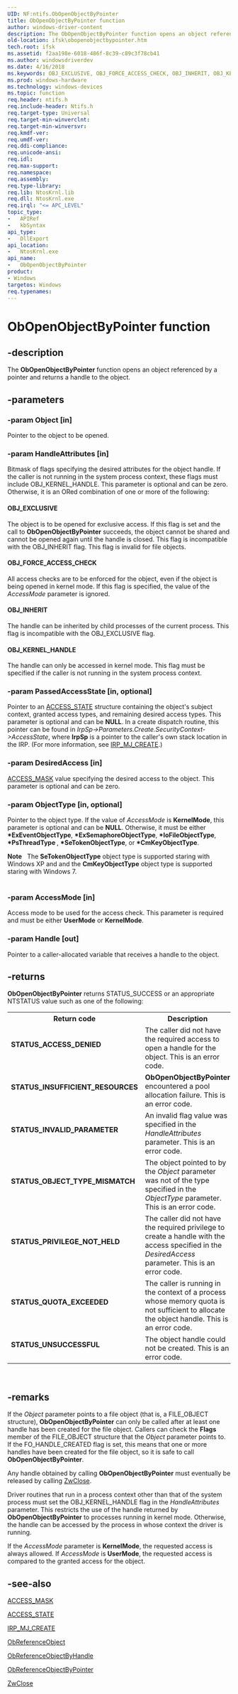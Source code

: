 ```yaml
---
UID: NF:ntifs.ObOpenObjectByPointer
title: ObOpenObjectByPointer function
author: windows-driver-content
description: The ObOpenObjectByPointer function opens an object referenced by a pointer and returns a handle to the object.
old-location: ifsk\obopenobjectbypointer.htm
tech.root: ifsk
ms.assetid: f2aa198e-6018-486f-8c39-c89c3f78cb41
ms.author: windowsdriverdev
ms.date: 4/16/2018
ms.keywords: OBJ_EXCLUSIVE, OBJ_FORCE_ACCESS_CHECK, OBJ_INHERIT, OBJ_KERNEL_HANDLE, ObOpenObjectByPointer, ObOpenObjectByPointer function [Installable File System Drivers], ifsk.obopenobjectbypointer, ntifs/ObOpenObjectByPointer, obref_320f7ea4-b5f1-4eba-bb3a-44c8022a0792.xml
ms.prod: windows-hardware
ms.technology: windows-devices
ms.topic: function
req.header: ntifs.h
req.include-header: Ntifs.h
req.target-type: Universal
req.target-min-winverclnt: 
req.target-min-winversvr: 
req.kmdf-ver: 
req.umdf-ver: 
req.ddi-compliance: 
req.unicode-ansi: 
req.idl: 
req.max-support: 
req.namespace: 
req.assembly: 
req.type-library: 
req.lib: NtosKrnl.lib
req.dll: NtosKrnl.exe
req.irql: "<= APC_LEVEL"
topic_type:
-	APIRef
-	kbSyntax
api_type:
-	DllExport
api_location:
-	NtosKrnl.exe
api_name:
-	ObOpenObjectByPointer
product:
- Windows
targetos: Windows
req.typenames: 
---
```


# ObOpenObjectByPointer function


## -description



   The <b>ObOpenObjectByPointer</b> function opens an object referenced by a pointer and returns a handle to the object. 


## -parameters




### -param Object [in]

Pointer to the object to be opened. 


### -param HandleAttributes [in]

Bitmask of flags specifying the desired attributes for the object handle. If the caller is not running in the system process context, these flags must include OBJ_KERNEL_HANDLE. This parameter is optional and can be zero. Otherwise, it is an ORed combination of one or more of the following: 



#### OBJ_EXCLUSIVE

The object is to be opened for exclusive access. If this flag is set and the call to <b>ObOpenObjectByPointer</b> succeeds, the object cannot be shared and cannot be opened again until the handle is closed. This flag is incompatible with the OBJ_INHERIT flag. This flag is invalid for file objects. 



#### OBJ_FORCE_ACCESS_CHECK

All access checks are to be enforced for the object, even if the object is being opened in kernel mode. If this flag is specified, the value of the <i>AccessMode</i> parameter is ignored. 



#### OBJ_INHERIT

The handle can be inherited by child processes of the current process. This flag is incompatible with the OBJ_EXCLUSIVE flag. 



#### OBJ_KERNEL_HANDLE

The handle can only be accessed in kernel mode. This flag must be specified if the caller is not running in the system process context. 


### -param PassedAccessState [in, optional]

Pointer to an <a href="https://msdn.microsoft.com/library/windows/hardware/ff538840">ACCESS_STATE</a> structure containing the object's subject context, granted access types, and remaining desired access types. This parameter is optional and can be <b>NULL</b>. In a create dispatch routine, this pointer can be found in <i>IrpSp-&gt;Parameters.Create.SecurityContext-&gt;AccessState</i>, where <b>IrpSp</b> is a pointer to the caller's own stack location in the IRP. (For more information, see <a href="https://msdn.microsoft.com/library/windows/hardware/ff548630">IRP_MJ_CREATE</a>.) 


### -param DesiredAccess [in]


<a href="https://msdn.microsoft.com/library/windows/hardware/ff540466">ACCESS_MASK</a> value specifying the desired access to the object. This parameter is optional and can be zero. 


### -param ObjectType [in, optional]

Pointer to the object type. If the value of <i>AccessMode</i> is <b>KernelMode</b>, this parameter is optional and can be <b>NULL</b>. Otherwise, it must be either <b>*ExEventObjectType</b>, <b>*ExSemaphoreObjectType</b>, <b>*IoFileObjectType</b>, <b>*PsThreadType </b>, <b>*SeTokenObjectType</b>, or <b>*CmKeyObjectType</b>. 

<div class="alert"><b>Note</b>    The <b>SeTokenObjectType</b> object type is supported staring with Windows XP and  and the <b>CmKeyObjectType</b> object type is supported staring with Windows 7.</div>
<div> </div>

### -param AccessMode [in]

Access mode to be used for the access check. This parameter is required and must be either <b>UserMode</b> or <b>KernelMode</b>. 


### -param Handle [out]

Pointer to a caller-allocated variable that receives a handle to the object. 


## -returns



<b>ObOpenObjectByPointer</b> returns STATUS_SUCCESS or an appropriate NTSTATUS value such as one of the following: 

<table>
<tr>
<th>Return code</th>
<th>Description</th>
</tr>
<tr>
<td width="40%">
<dl>
<dt><b>STATUS_ACCESS_DENIED</b></dt>
</dl>
</td>
<td width="60%">
The caller did not have the required access to open a handle for the object. This is an error code. 

</td>
</tr>
<tr>
<td width="40%">
<dl>
<dt><b>STATUS_INSUFFICIENT_RESOURCES</b></dt>
</dl>
</td>
<td width="60%">
<b>ObOpenObjectByPointer</b> encountered a pool allocation failure. This is an error code. 

</td>
</tr>
<tr>
<td width="40%">
<dl>
<dt><b>STATUS_INVALID_PARAMETER</b></dt>
</dl>
</td>
<td width="60%">
An invalid flag value was specified in the <i>HandleAttributes</i> parameter. This is an error code. 

</td>
</tr>
<tr>
<td width="40%">
<dl>
<dt><b>STATUS_OBJECT_TYPE_MISMATCH</b></dt>
</dl>
</td>
<td width="60%">
The object pointed to by the <i>Object</i> parameter was not of the type specified in the <i>ObjectType</i> parameter. This is an error code. 

</td>
</tr>
<tr>
<td width="40%">
<dl>
<dt><b>STATUS_PRIVILEGE_NOT_HELD</b></dt>
</dl>
</td>
<td width="60%">
The caller did not have the required privilege to create a handle with the access specified in the <i>DesiredAccess</i> parameter. This is an error code. 

</td>
</tr>
<tr>
<td width="40%">
<dl>
<dt><b>STATUS_QUOTA_EXCEEDED</b></dt>
</dl>
</td>
<td width="60%">
The caller is running in the context of a process whose memory quota is not sufficient to allocate the object handle. This is an error code. 

</td>
</tr>
<tr>
<td width="40%">
<dl>
<dt><b>STATUS_UNSUCCESSFUL</b></dt>
</dl>
</td>
<td width="60%">
The object handle could not be created. This is an error code. 

</td>
</tr>
</table>
 




## -remarks



If the <i>Object</i> parameter points to a file object (that is, a FILE_OBJECT structure), <b>ObOpenObjectByPointer</b> can only be called after at least one handle has been created for the file object. Callers can check the <b>Flags</b> member of the FILE_OBJECT structure that the <i>Object</i> parameter points to. If the FO_HANDLE_CREATED flag is set, this means that one or more handles have been created for the file object, so it is safe to call <b>ObOpenObjectByPointer</b>. 

Any handle obtained by calling <b>ObOpenObjectByPointer</b> must eventually be released by calling <a href="https://msdn.microsoft.com/library/windows/hardware/ff566417">ZwClose</a>. 

Driver routines that run in a process context other than that of the system process must set the OBJ_KERNEL_HANDLE flag in the <i>HandleAttributes</i> parameter. This restricts the use of the handle returned by <b>ObOpenObjectByPointer</b> to processes running in kernel mode. Otherwise, the handle can be accessed by the process in whose context the driver is running. 

If the <i>AccessMode</i> parameter is <b>KernelMode</b>, the requested access is always allowed. If <i>AccessMode</i> is <b>UserMode</b>, the requested access is compared to the granted access for the object. 




## -see-also




<a href="https://msdn.microsoft.com/library/windows/hardware/ff540466">ACCESS_MASK</a>



<a href="https://msdn.microsoft.com/library/windows/hardware/ff538840">ACCESS_STATE</a>



<a href="https://msdn.microsoft.com/library/windows/hardware/ff548630">IRP_MJ_CREATE</a>



<a href="https://msdn.microsoft.com/library/windows/hardware/ff558678">ObReferenceObject</a>



<a href="https://msdn.microsoft.com/library/windows/hardware/ff558679">ObReferenceObjectByHandle</a>



<a href="https://msdn.microsoft.com/library/windows/hardware/ff558686">ObReferenceObjectByPointer</a>



<a href="https://msdn.microsoft.com/library/windows/hardware/ff566417">ZwClose</a>
 

 

